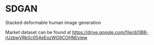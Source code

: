 # SDGAN
 Stacked deformable human image generation 

Market dataset can be found at https://drive.google.com/file/d/0B8-rUzbwVRk0c054eEozWG9COHM/view

